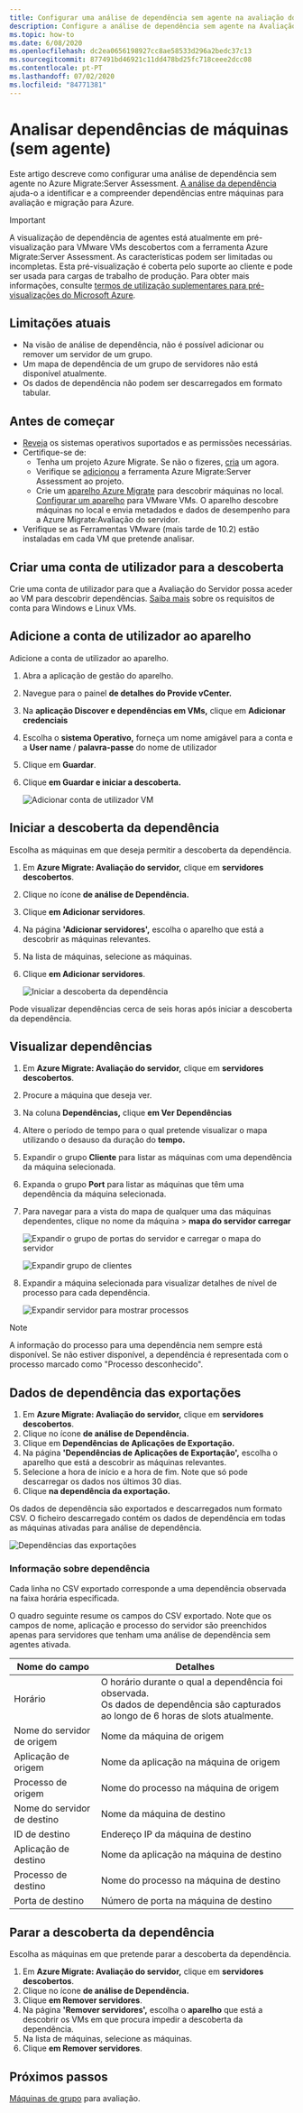 ```yaml
---
title: Configurar uma análise de dependência sem agente na avaliação do servidor Azure Migrate
description: Configure a análise de dependência sem agente na Avaliação do Servidor Azure Migrate.
ms.topic: how-to
ms.date: 6/08/2020
ms.openlocfilehash: dc2ea0656198927cc8ae58533d296a2bedc37c13
ms.sourcegitcommit: 877491bd46921c11dd478bd25fc718ceee2dcc08
ms.contentlocale: pt-PT
ms.lasthandoff: 07/02/2020
ms.locfileid: "84771381"
---
```

# <a name="analyze-machine-dependencies-agentless"></a>Analisar dependências de máquinas (sem agente)

Este artigo descreve como configurar uma análise de dependência sem agente no Azure Migrate:Server Assessment. [A análise da dependência](concepts-dependency-visualization.md) ajuda-o a identificar e a compreender dependências entre máquinas para avaliação e migração para Azure.


> [!IMPORTANT]
> A visualização de dependência de agentes está atualmente em pré-visualização para VMware VMs descobertos com a ferramenta Azure Migrate:Server Assessment.
> As características podem ser limitadas ou incompletas.
> Esta pré-visualização é coberta pelo suporte ao cliente e pode ser usada para cargas de trabalho de produção.
> Para obter mais informações, consulte [termos de utilização suplementares para pré-visualizações do Microsoft Azure](https://azure.microsoft.com/support/legal/preview-supplemental-terms/).

## <a name="current-limitations"></a>Limitações atuais

- Na visão de análise de dependência, não é possível adicionar ou remover um servidor de um grupo.
- Um mapa de dependência de um grupo de servidores não está disponível atualmente.
- Os dados de dependência não podem ser descarregados em formato tabular.

## <a name="before-you-start"></a>Antes de começar

- [Reveja](migrate-support-matrix-vmware.md#dependency-analysis-requirements-agentless) os sistemas operativos suportados e as permissões necessárias.
- Certifique-se de:
    - Tenha um projeto Azure Migrate. Se não o fizeres, [cria](how-to-add-tool-first-time.md) um agora.
    - Verifique se [adicionou](how-to-assess.md) a ferramenta Azure Migrate:Server Assessment ao projeto.
    - Crie um [aparelho Azure Migrate](migrate-appliance.md) para descobrir máquinas no local. [Configurar um aparelho](how-to-set-up-appliance-vmware.md) para VMware VMs. O aparelho descobre máquinas no local e envia metadados e dados de desempenho para a Azure Migrate:Avaliação do servidor.
- Verifique se as Ferramentas VMware (mais tarde de 10.2) estão instaladas em cada VM que pretende analisar.


## <a name="create-a-user-account-for-discovery"></a>Criar uma conta de utilizador para a descoberta

Crie uma conta de utilizador para que a Avaliação do Servidor possa aceder ao VM para descobrir dependências. [Saiba mais](migrate-support-matrix-vmware.md#dependency-analysis-requirements-agentless) sobre os requisitos de conta para Windows e Linux VMs.


## <a name="add-the-user-account-to-the-appliance"></a>Adicione a conta de utilizador ao aparelho

Adicione a conta de utilizador ao aparelho.

1. Abra a aplicação de gestão do aparelho. 
2. Navegue para o painel **de detalhes do Provide vCenter.**
3. Na **aplicação Discover e dependências em VMs,** clique em **Adicionar credenciais**
3. Escolha o **sistema Operativo,** forneça um nome amigável para a conta e a **User name** / **palavra-passe** do nome de utilizador
6. Clique em **Guardar**.
7. Clique **em Guardar e iniciar a descoberta.**

    ![Adicionar conta de utilizador VM](./media/how-to-create-group-machine-dependencies-agentless/add-vm-credential.png)

## <a name="start-dependency-discovery"></a>Iniciar a descoberta da dependência

Escolha as máquinas em que deseja permitir a descoberta da dependência.

1. Em **Azure Migrate: Avaliação do servidor,** clique em **servidores descobertos**.
2. Clique no ícone **de análise de Dependência.**
3. Clique **em Adicionar servidores**.
4. Na página **'Adicionar servidores',** escolha o aparelho que está a descobrir as máquinas relevantes.
5. Na lista de máquinas, selecione as máquinas.
6. Clique **em Adicionar servidores**.

    ![Iniciar a descoberta da dependência](./media/how-to-create-group-machine-dependencies-agentless/start-dependency-discovery.png)

Pode visualizar dependências cerca de seis horas após iniciar a descoberta da dependência.

## <a name="visualize-dependencies"></a>Visualizar dependências

1. Em **Azure Migrate: Avaliação do servidor,** clique em **servidores descobertos**.
2. Procure a máquina que deseja ver.
3. Na coluna **Dependências,** clique **em Ver Dependências**
4. Altere o período de tempo para o qual pretende visualizar o mapa utilizando o desauso da duração do **tempo.**
5. Expandir o grupo **Cliente** para listar as máquinas com uma dependência da máquina selecionada.
6. Expanda o grupo **Port** para listar as máquinas que têm uma dependência da máquina selecionada.
7. Para navegar para a vista do mapa de qualquer uma das máquinas dependentes, clique no nome da máquina > **mapa do servidor carregar**

    ![Expandir o grupo de portas do servidor e carregar o mapa do servidor](./media/how-to-create-group-machine-dependencies-agentless/load-server-map.png)

    ![Expandir grupo de clientes ](./media/how-to-create-group-machine-dependencies-agentless/expand-client-group.png)

8. Expandir a máquina selecionada para visualizar detalhes de nível de processo para cada dependência.

    ![Expandir servidor para mostrar processos](./media/how-to-create-group-machine-dependencies-agentless/expand-server-processes.png)

> [!NOTE]
> A informação do processo para uma dependência nem sempre está disponível. Se não estiver disponível, a dependência é representada com o processo marcado como "Processo desconhecido".

## <a name="export-dependency-data"></a>Dados de dependência das exportações

1. Em **Azure Migrate: Avaliação do servidor,** clique em **servidores descobertos**.
2. Clique no ícone **de análise de Dependência.**
3. Clique em **Dependências de Aplicações de Exportação.**
4. Na página **'Dependências de Aplicações de Exportação',** escolha o aparelho que está a descobrir as máquinas relevantes.
5. Selecione a hora de início e a hora de fim. Note que só pode descarregar os dados nos últimos 30 dias.
6. Clique **na dependência da exportação.**

Os dados de dependência são exportados e descarregados num formato CSV. O ficheiro descarregado contém os dados de dependência em todas as máquinas ativadas para análise de dependência. 

![Dependências das exportações](./media/how-to-create-group-machine-dependencies-agentless/export.png)

### <a name="dependency-information"></a>Informação sobre dependência

Cada linha no CSV exportado corresponde a uma dependência observada na faixa horária especificada. 

O quadro seguinte resume os campos do CSV exportado. Note que os campos de nome, aplicação e processo do servidor são preenchidos apenas para servidores que tenham uma análise de dependência sem agentes ativada.

**Nome do campo** | **Detalhes**
--- | --- 
Horário | O horário durante o qual a dependência foi observada. <br/> Os dados de dependência são capturados ao longo de 6 horas de slots atualmente.
Nome do servidor de origem | Nome da máquina de origem 
Aplicação de origem | Nome da aplicação na máquina de origem 
Processo de origem | Nome do processo na máquina de origem 
Nome do servidor de destino | Nome da máquina de destino
ID de destino | Endereço IP da máquina de destino
Aplicação de destino | Nome da aplicação na máquina de destino
Processo de destino | Nome do processo na máquina de destino 
Porta de destino | Número de porta na máquina de destino


## <a name="stop-dependency-discovery"></a>Parar a descoberta da dependência

Escolha as máquinas em que pretende parar a descoberta da dependência.

1. Em **Azure Migrate: Avaliação do servidor,** clique em **servidores descobertos**.
2. Clique no ícone **de análise de Dependência.**
3. Clique **em Remover servidores**.
3. Na página **'Remover servidores',** escolha o **aparelho** que está a descobrir os VMs em que procura impedir a descoberta da dependência.
4. Na lista de máquinas, selecione as máquinas.
5. Clique **em Remover servidores**.


## <a name="next-steps"></a>Próximos passos

[Máquinas de grupo](how-to-create-a-group.md) para avaliação.
